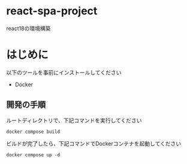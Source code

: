 # react-spa-project
react18の環境構築

# はじめに

以下のツールを事前にインストールしてください

- Docker

## 開発の手順

ルートディレクトリで、下記コマンドを実行してください

```
docker compose build
```

ビルドが完了したら、下記コマンドでDockerコンテナを起動してください

```
docker compose up -d
```